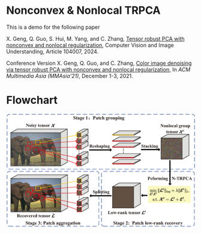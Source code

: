 # Nonconvex & Nonlocal TRPCA

This is a demo for the following paper

X. Geng, Q. Guo, S. Hui, M. Yang, and C. Zhang, [Tensor robust PCA with nonconvex and nonlocal regularization]([https://arxiv.org/abs/2211.02404](https://www.sciencedirect.com/science/article/pii/S1077314224000882)), Computer Vision and Image Understanding, Article 104007, 2024.

Conference Version
X. Geng, Q. Guo, and C. Zhang, [Color image denoising via tensor robust PCA with nonconvex and nonlocal regularization](https://dl.acm.org/doi/10.1145/3469877.3493592), In *ACM Multimedia Asia (MMAsia'21)*, December 1-3, 2021. 



# Flowchart
![architecture](./flowchart2.png)
